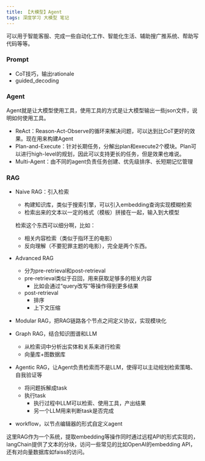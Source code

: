 ```yaml
---
title: 【大模型】Agent
tags: 深度学习 大模型 笔记
---
```



可以用于智能客服、完成一些自动化工作、智能化生活、辅助搜广推系统、帮助写代码等等。

### Prompt

- CoT技巧，输出rationale
- guided_decoding

### Agent

Agent就是让大模型使用工具，使用工具的方式是让大模型输出一些json文件，说明如何使用工具。

- ReAct：Reason-Act-Observe的循环来解决问题，可以达到比CoT更好的效果。现在用来构建Agent
- Plan-and-Execute：针对长期任务，分解出plan和execute2个模块。Plan可以进行high-level的规划，因此可以支持更长的任务，但是效果也难说。
- Multi-Agent：由不同的agent负责任务创建、优先级排序、长短期记忆管理

### RAG

- Naive RAG：引入检索
    - 构建知识库，类似于搜索引擎，可以引入embedding查询实现模糊检索
    - 检索出来的文本以一定的格式（模板）拼接在一起，输入到大模型

    检索这个东西可以细分啊，比如：

    - 相关内容检索（类似于指环王的电影）
    - 反向理解（不要犯罪主题的电影），完全是两个东西。
- Advanced RAG
    - 分为pre-retrieval和post-retrieval
    - pre-retrieval类似于召回，用来获取足够多的相关内容
        - 比如会通过“query改写”等操作得到更多结果
    - post-retrieval
        - 排序
        - 上下文压缩
- Modular RAG，把RAG链路各个节点之间定义协议，实现模块化
- Graph RAG，结合知识图谱和LLM
    - 从检索词中分析出实体和关系来进行检索
    - 向量库+图数据库
- Agentic RAG，让Agent负责检索而不是LLM，使得可以主动规划检索策略、自我验证等
    - 将问题拆解成task
    - 执行task
        - 执行过程中LLM可以检索、使用工具，产出结果
        - 另一个LLM用来判断task是否完成
- workflow，以节点编辑器的形式自定义agent

这里RAG作为一个系统，提取embedding等操作同时通过远程API的形式实现的，langChain提供了文本的分块，访问一些常见的比如OpenAI的embedding API，还有对向量数据库如faiss的访问。